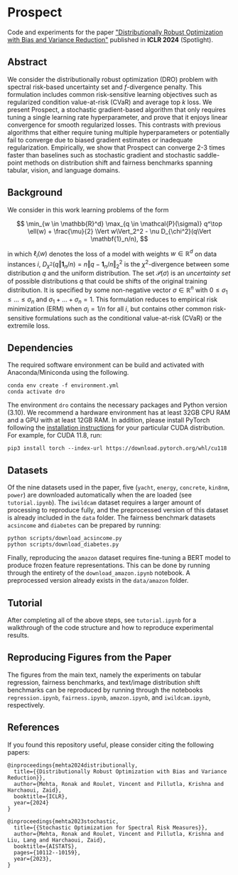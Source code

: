 # Prospect
Code and experiments for the paper ["Distributionally Robust Optimization with Bias and Variance Reduction"](https://openreview.net/pdf?id=TTrzgEZt9s) published in **ICLR 2024** (Spotlight).

## Abstract
We consider the distributionally robust optimization (DRO) problem with spectral risk-based uncertainty set and $f$-divergence penalty. This formulation includes common risk-sensitive learning objectives such as regularized condition value-at-risk (CVaR) and average top $k$ loss. We present Prospect, a stochastic gradient-based algorithm that only requires tuning a single learning rate hyperparameter, and prove that it enjoys linear convergence for smooth regularized losses. This contrasts with previous algorithms that either require tuning multiple hyperparameters or potentially fail to converge due to biased gradient estimates or inadequate regularization. Empirically, we show that Prospect can converge 2-3 times faster than baselines such as stochastic gradient and stochastic saddle-point methods on distribution shift and fairness benchmarks spanning tabular, vision, and language domains.

## Background
We consider in this work learning problems of the form

$$
\min_{w \in \mathbb{R}^d} \max_{q \in \mathcal{P}(\sigma)} q^\top \ell(w) + \frac{\mu}{2} \Vert w\Vert_2^2 - \nu D_{\chi^2}(q\Vert \mathbf{1}_n/n),
$$

in which $\ell_i(w)$ denotes the loss of a model with weights $w \in \mathbb{R}^d$ on data instances $i$, $D_{\chi^2}(q\Vert \mathbf{1}_n/n) = n \Vert q - \mathbf{1}_n/n \Vert_2^2$ is the ${\chi}^2$-divergence between some distribution $q$ and the uniform distribution. The set $\mathcal{P}(\sigma)$ is an *uncertainty set* of possible distributions $q$ that could be shifts of the original training distribution. It is specified by some non-negative vector $\sigma \in \mathbb{R}^n$ with $0 \leq \sigma_1 \leq \ldots \leq \sigma_n$ and $\sigma_1 + \ldots + \sigma_n = 1$. This formulation reduces to empirical risk minimization (ERM) when $\sigma_i = 1/n$ for all $i$, but contains other common risk-sensitive formulations such as the conditional value-at-risk (CVaR) or the extremile loss.

## Dependencies

The required software environment can be build and activated with Anaconda/Miniconda using the following.
```
conda env create -f environment.yml
conda activate dro
```
The environment `dro` contains the necessary packages and Python version (3.10). We recommend a hardware environment has at least 32GB CPU RAM and a GPU with at least 12GB RAM. In addition, please install PyTorch following the [installation instructions](https://pytorch.org/get-started/locally/) for your particular CUDA distribution. For example, for CUDA 11.8, run:
```
pip3 install torch --index-url https://download.pytorch.org/whl/cu118
```

## Datasets

Of the nine datasets used in the paper, five (`yacht`, `energy`, `concrete`, `kin8nm`, `power`) are downloaded automatically when the are loaded (see `tutorial.ipynb`). The `iwildcam` dataset requires a larger amount of processing to reproduce fully, and the preprocessed version of this dataset is already included in the `data` folder. The fairness benchmark datasets `acsincome` and `diabetes` can be prepared by running:
```
python scripts/download_acsincome.py
python scripts/download_diabetes.py
```
Finally, reproducing the `amazon` dataset requires fine-tuning a BERT model to produce frozen feature representations. This can be done by running through the entirety of the `download_amazon.ipynb` notebook. A preprocessed version already exists in the `data/amazon` folder.

## Tutorial

After completing all of the above steps, see `tutorial.ipynb` for a walkthrough of the code structure and how to reproduce experimental results.

## Reproducing Figures from the Paper

The figures from the main text, namely the experiments on tabular regression, fairness benchmarks, and text/image distribution shift benchmarks can be reproduced by running through the notebooks `regression.ipynb`, `fairness.ipynb`, `amazon.ipynb`, and `iwildcam.ipynb`, respectively.

## References
If you found this repository useful, please consider citing the following papers:

```
@inproceedings{mehta2024distributionally,
  title={{Distributionally Robust Optimization with Bias and Variance Reduction}},
  author={Mehta, Ronak and Roulet, Vincent and Pillutla, Krishna and Harchaoui, Zaid},
  booktitle={ICLR},
  year={2024}
}

@inproceedings{mehta2023stochastic,
  title={{Stochastic Optimization for Spectral Risk Measures}},
  author={Mehta, Ronak and Roulet, Vincent and Pillutla, Krishna and Liu, Lang and Harchaoui, Zaid},
  booktitle={AISTATS},
  pages={10112--10159},
  year={2023},
}

```
